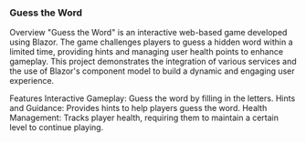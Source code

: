 <h3>Guess the Word</h3>
Overview
"Guess the Word" is an interactive web-based game developed using Blazor. The game challenges players to guess a hidden word within a limited time, providing hints and managing user health points to enhance gameplay. This project demonstrates the integration of various services and the use of Blazor's component model to build a dynamic and engaging user experience.

Features
Interactive Gameplay: Guess the word by filling in the letters.
Hints and Guidance: Provides hints to help players guess the word.
Health Management: Tracks player health, requiring them to maintain a certain level to continue playing.
